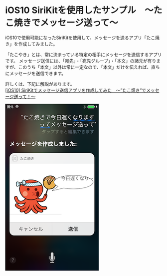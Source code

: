 # iOS10 SiriKitを使用したサンプル　〜たこ焼きでメッセージ送って〜

iOS10で使用可能になったSiriKitを使用して、メッセージを送るアプリ「たこ焼き」を作成してみました。

「たこやき」とは、常に決まっている特定の相手にメッセージを送信するアプリです。 メッセージ送信には、「宛先」・「宛先グループ」・「本文」の諸元が有りますが、このうち「本文」以外は常に一定なので、「本文」だけを伝えれば、直ちにメッセージを送信できます。

詳しくは、下記に解説があります。
<br>[[iOS10] SiriKitでメッセージ送信アプリを作成してみた　〜”たこ焼き”でメッセージ送って！〜](http://dev.classmethod.jp/smartphone/ios-10-sirikit-message-app/)

![](Images/018.png)


